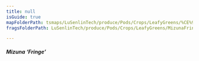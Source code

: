 ```yaml
---
title: null
isGuide: true
mapFolderPath: tsmaps/LuSenlinTech/produce/Pods/Crops/LeafyGreens/%CE%9E%20MizunaFringe
fragsFolderPath: LuSenlinTech/produce/Pods/Crops/LeafyGreens/MizunaFringe_frags

---
```



<!-- tsGuideRenderComment {"guide":{"id":"yGB1W422t","path":"LuSenlinTech/produce/Pods/Crops/LeafyGreens","fragmentFolderPath":"LuSenlinTech/produce/Pods/Crops/LeafyGreens/MizunaFringe_frags"},"fragment":{"id":"yGB1W422t","topLevelMapKey":"yG6rmu01is","mapKeyChain":"yG6rmu01is","guideID":"yGB1W40bO","guidePath":"c:/GitHub/MuddySpud/MuddySpud.github.io/tsmaps/LuSenlinTech/produce/Pods/Crops/LeafyGreens/MizunaFringe.tspod","chartKey":"yG6rmu01is","isLeaf":false,"options":[{"id":"yGB1WG1Zc","option":"Fringe - a deeper dive","order":1,"isAncillary":true}]}} -->

##### Mizuna ‘Fringe’

